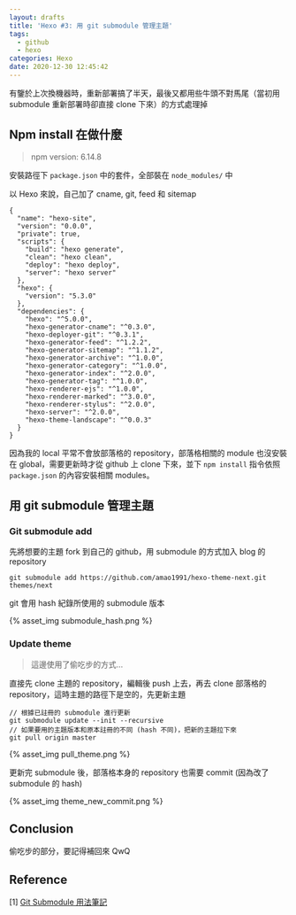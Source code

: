 ```yaml
---
layout: drafts
title: 'Hexo #3: 用 git submodule 管理主題'
tags:
  - github
  - hexo
categories: Hexo
date: 2020-12-30 12:45:42
---
```



有鑒於上次換機器時，重新部署搞了半天，最後又都用些牛頭不對馬尾（當初用 submodule 重新部署時卻直接 clone 下來）的方式處理掉

<!--more-->

## Npm install 在做什麼

> npm version: 6.14.8

安裝路徑下 `package.json` 中的套件，全部裝在 `node_modules/` 中

以 Hexo 來說，自己加了 cname, git, feed 和 sitemap

```
{
  "name": "hexo-site",
  "version": "0.0.0",
  "private": true,
  "scripts": {
    "build": "hexo generate",
    "clean": "hexo clean",
    "deploy": "hexo deploy",
    "server": "hexo server"
  },
  "hexo": {
    "version": "5.3.0"
  },
  "dependencies": {
    "hexo": "^5.0.0",
    "hexo-generator-cname": "^0.3.0",
    "hexo-deployer-git": "^0.3.1",
    "hexo-generator-feed": "^1.2.2",
    "hexo-generator-sitemap": "^1.1.2",
    "hexo-generator-archive": "^1.0.0",
    "hexo-generator-category": "^1.0.0",
    "hexo-generator-index": "^2.0.0",
    "hexo-generator-tag": "^1.0.0",
    "hexo-renderer-ejs": "^1.0.0",
    "hexo-renderer-marked": "^3.0.0",
    "hexo-renderer-stylus": "^2.0.0",
    "hexo-server": "^2.0.0",
    "hexo-theme-landscape": "^0.0.3"
  }
}
```

因為我的 local 平常不會放部落格的 repository，部落格相關的 module 也沒安裝在 global，需要更新時才從 github 上 clone 下來，並下 `npm install` 指令依照 `package.json` 的內容安裝相關 modules。

## 用 git submodule 管理主題

### Git submodule add

先將想要的主題 fork 到自己的 github，用 submodule 的方式加入 blog 的 repository

```
git submodule add https://github.com/amao1991/hexo-theme-next.git themes/next
```

git 會用 hash 紀錄所使用的 submodule 版本

{% asset_img submodule_hash.png %}

### Update theme

> 這邊使用了偷吃步的方式...

直接先 clone 主題的 repository，編輯後 push 上去，再去 clone 部落格的 repository，這時主題的路徑下是空的，先更新主題

```
// 根據已註冊的 submodule 進行更新
git submodule update --init --recursive
// 如果要用的主題版本和原本註冊的不同 (hash 不同)，把新的主題拉下來
git pull origin master
```

{% asset_img pull_theme.png %}

更新完 submodule 後，部落格本身的 repository 也需要 commit (因為改了 submodule 的 hash)

{% asset_img theme_new_commit.png %}

## Conclusion

偷吃步的部分，要記得補回來 QwQ

## Reference

[1] [Git Submodule 用法筆記](https://blog.chh.tw/posts/git-submodule/)